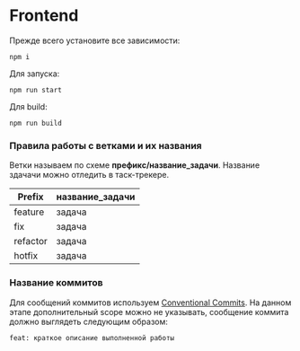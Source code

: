 # Frontend

Прежде всего установите все зависимости:

    npm i 

Для запуска:

    npm run start

Для build: 

    npm run build

### Правила работы с ветками и их названия

Ветки называем по схеме **префикс/название_задачи**. Название здачачи можно отледить в таск-трекере.

| Prefix   | название_задачи |
| -------- | --------------- |
| feature  | задача          |
| fix      | задача          |
| refactor | задача          |
| hotfix   | задача          |

### Название коммитов

Для сообщений коммитов используем [Conventional Commits](https://www.conventionalcommits.org/en/v1.0.0/). На данном этапе дополнительный scope можно не указывать, сообщение коммита должно выглядеть следующим образом:

    feat: краткое описание выполненной работы
